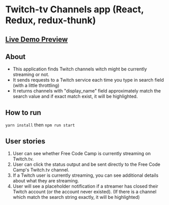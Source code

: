# Twitch-tv Channels app (React, Redux, redux-thunk)

## <a href="https://vladimirtyalo.github.io/twitchtv-channels/" target="_blank">Live Demo Preview</a>

## About 
 - This application finds Twitch channels witch might be currently streaming or not.
 - It sends requests to a Twitch service each time you type in search field (with a little throttling)
 - It returns channels with "display_name" field approximately match the search value and if exact match exist,
   it will be highlighted.

## How to run
  `yarn install`
  then
  `npm run start`

## User stories
1. User can see whether Free Code Camp is currently streaming on Twitch.tv.
2. User can click the status output and be sent directly to the Free Code Camp's Twitch.tv channel.
3. If a Twitch user is currently streaming, you can see additional details about what they are streaming.
4. User will see a placeholder notification if a streamer has closed their Twitch account (or the account never existed).
   (If there is a channel which match the search string exactly, it will be highlighted)